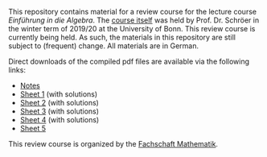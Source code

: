 This repository contains material for a review course for the lecture course *Einführung in die Algebra*.
The [course itself][1] was held by Prof. Dr. Schröer in the winter term of 2019/20 at the University of Bonn.
This review course is currently being held.
As such, the materials in this repository are still subject to (frequent) change.
All materials are in German.

Direct downloads of the compiled pdf files are available via the following links:

- [Notes][2]
- [Sheet 1][3] (with solutions)
- [Sheet 2][4] (with solutions)
- [Sheet 3][5] (with solutions)
- [Sheet 4][6] (with solutions)
- [Sheet 5][7]

This review course is organized by the [Fachschaft Mathematik][8]. 

[1]: http://www.math.uni-bonn.de/people/gjasso/teaching/wise1920/v2a1mb10/
[2]: https://cionx.gitlab.io/einfuehrung-in-die-algebra-review-ws-19-20/einfalg1920_notes.pdf
[3]: https://cionx.gitlab.io/einfuehrung-in-die-algebra-review-ws-19-20/einfalg1920_sheet1.pdf
[4]: https://cionx.gitlab.io/einfuehrung-in-die-algebra-review-ws-19-20/einfalg1920_sheet2.pdf
[5]: https://cionx.gitlab.io/einfuehrung-in-die-algebra-review-ws-19-20/einfalg1920_sheet3.pdf
[6]: https://cionx.gitlab.io/einfuehrung-in-die-algebra-review-ws-19-20/einfalg1920_sheet4.pdf
[7]: https://cionx.gitlab.io/einfuehrung-in-die-algebra-review-ws-19-20/einfalg1920_sheet5.pdf
[8]: https://fsmath.uni-bonn.de/news/items/-repws1920en.html

